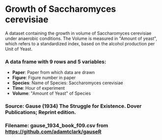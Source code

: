 # Growth of Saccharomyces cerevisiae 

A dataset containing the  growth  in  volume  of  Saccharomyces cerevisiae under anaerobic conditions.
The Volume is measured in "Amount of yeast", which refers to a standardized index, 
based on the alcohol production per Unit of Yeast.

### A data frame with 9 rows and 5 variables:

- **Paper**: Paper from which data are drawn
- **Figure**: Figure number in paper
- **Species**: Name of Species: Saccharomyces cerevisiae
- **Time**: Hour of experiment
- **Volume**: "Amount of Yeast" of Species

### Source: Gause (1934) The Struggle for Existence. Dover Publications; Reprint edition.
### Filename: gause_1934_book_f09.csv from https://github.com/adamtclark/gauseR